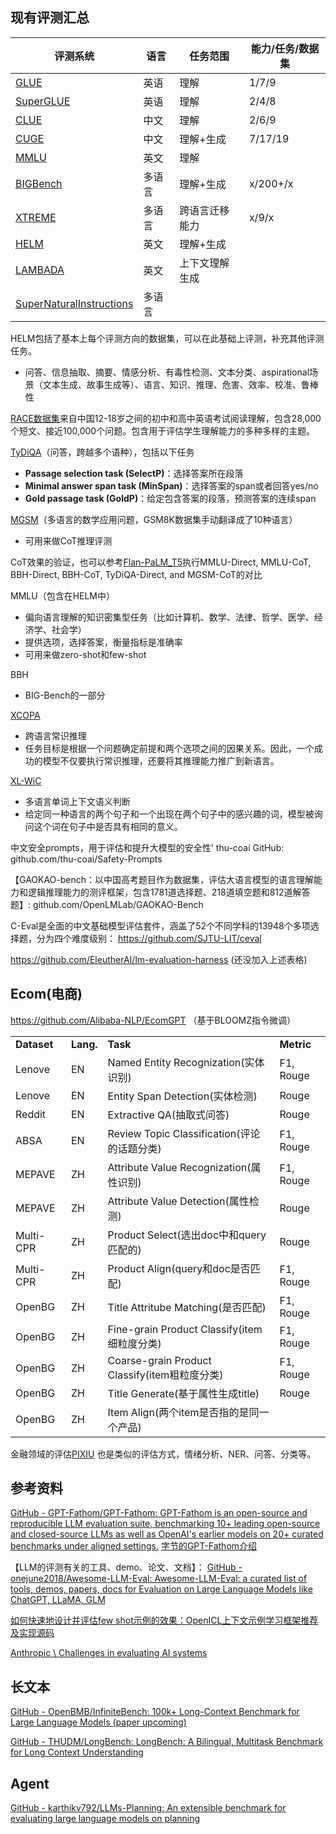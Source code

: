 ## 现有评测汇总
| 评测系统                            | 语言   | 任务范围       | 能力/任务/数据集 |
| ----------------------------------- | ------ | -------------- | ---------------- |
| [GLUE](GLUE/GLUE.md)                | 英语   | 理解           | 1/7/9            |
| [SuperGLUE](SuperGLUE/SuperGLUE.md) | 英语   | 理解           | 2/4/8            |
| [CLUE](CLUE/CLUE.md)                | 中文   | 理解           | 2/6/9            |
| [CUGE](CUGE/CUGE.md)                | 中文   | 理解+生成      | 7/17/19          |
| [MMLU](MMLU/MMLU.md)                | 英文   | 理解           |                  |
| [BIGBench](BigBench/BIGBench.md)    | 多语言 | 理解+生成      | x/200+/x         |
| [XTREME](XTREME/XTREME.md)          | 多语言 | 跨语言迁移能力 | x/9/x            |
| [HELM](HELM/HELM.md)                | 英文   | 理解+生成      |                  |
| [LAMBADA](LAMBADA/LAMBADA.md)       | 英文   | 上下文理解生成 |                  |
| [SuperNaturalInstructions](NaturalInstructions/SuperNaturalInstructions.md)                                    |   多语言     |                |                  |

HELM包括了基本上每个评测方向的数据集，可以在此基础上评测，补充其他评测任务。
- 问答、信息抽取、摘要、情感分析、有毒性检测、文本分类、aspirational场景（文本生成、故事生成等）、语言、知识、推理、危害、效率、校准、鲁棒性

[RACE数据集](https://www.cs.cmu.edu/~glai1/data/race/)来自中国12-18岁之间的初中和高中英语考试阅读理解，包含28,000个短文、接近100,000个问题。包含用于评估学生理解能力的多种多样的主题。

[TyDiQA](https://github.com/google-research-datasets/tydiqa)（问答，跨越多个语种），包括以下任务
- **Passage selection task (SelectP)**：选择答案所在段落
- **Minimal answer span task (MinSpan)**：选择答案的span或者回答yes/no
- **Gold passage task (GoldP)**：给定包含答案的段落，预测答案的连续span

[MGSM](https://github.com/google-research/url-nlp)（多语言的数学应用问题，GSM8K数据集手动翻译成了10种语言）
- 可用来做CoT推理评测

CoT效果的验证，也可以参考[Flan-PaLM_T5](../Alignment/Flan-PaLM_T5/Flan-PaLM_T5.md)执行MMLU-Direct, MMLU-CoT, BBH-Direct, BBH-CoT, TyDiQA-Direct, and MGSM-CoT的对比

MMLU（包含在HELM中）
- 偏向语言理解的知识密集型任务（比如计算机、数学、法律、哲学、医学、经济学、社会学）
- 提供选项，选择答案，衡量指标是准确率
- 可用来做zero-shot和few-shot

BBH
- BIG-Bench的一部分

[XCOPA](https://github.com/cambridgeltl/xcopa)
- 跨语言常识推理
- 任务目标是根据一个问题确定前提和两个选项之间的因果关系。因此，一个成功的模型不仅要执行常识推理，还要将其推理能力推广到新语言。

[XL-WiC](https://pilehvar.github.io/xlwic/)
- 多语言单词上下文语义判断
- 给定同一种语言的两个句子和一个出现在两个句子中的感兴趣的词，模型被询问这个词在句子中是否具有相同的意义。

中文安全prompts，用于评估和提升大模型的安全性' thu-coai GitHub: github.com/thu-coai/Safety-Prompts

【GAOKAO-bench：以中国高考题目作为数据集，评估大语言模型的语言理解能力和逻辑推理能力的测评框架，包含1781道选择题、218道填空题和812道解答题】: github.com/OpenLMLab/GAOKAO-Bench

C-Eval是全面的中文基础模型评估套件，涵盖了52个不同学科的13948个多项选择题，分为四个难度级别： https://github.com/SJTU-LIT/ceval


https://github.com/EleutherAI/lm-evaluation-harness (还没加入上述表格)

## Ecom(电商)

https://github.com/Alibaba-NLP/EcomGPT （基于BLOOMZ指令微调）

|   |   |   |   |
|---|---|---|---|
|**Dataset**|**Lang.**|**Task**|**Metric**|
|Lenove|EN|Named Entity Recognization(实体识别)|F1, Rouge|
|Lenove|EN|Entity Span Detection(实体检测)|Rouge|
|Reddit|EN|Extractive QA(抽取式问答)|Rouge|
|ABSA|EN|Review Topic Classification(评论的话题分类)|F1, Rouge|
|MEPAVE|ZH|Attribute Value Recognization(属性识别)|F1, Rouge|
|MEPAVE|ZH|Attribute Value Detection(属性检测)|Rouge|
|Multi-CPR|ZH|Product Select(选出doc中和query匹配的)|Rouge|
|Multi-CPR|ZH|Product Align(query和doc是否匹配)|F1, Rouge|
|OpenBG|ZH|Title Attritube Matching(是否匹配)|F1, Rouge|
|OpenBG|ZH|Fine-grain Product Classify(item细粒度分类)|F1, Rouge|
|OpenBG|ZH|Coarse-grain Product Classify(item粗粒度分类)|F1, Rouge|
|OpenBG|ZH|Title Generate(基于属性生成title)|Rouge|
|OpenBG|ZH|Item Align(两个item是否指的是同一个产品)||

金融领域的评估[PIXIU](https://github.com/chancefocus/PIXIU) 也是类似的评估方式，情绪分析、NER、问答、分类等。

## 参考资料

[GitHub - GPT-Fathom/GPT-Fathom: GPT-Fathom is an open-source and reproducible LLM evaluation suite, benchmarking 10+ leading open-source and closed-source LLMs as well as OpenAI's earlier models on 20+ curated benchmarks under aligned settings.](https://github.com/GPT-Fathom/GPT-Fathom)
[字节的GPT-Fathom介绍](https://mp.weixin.qq.com/s/-AWkDzAzoyQNmgYXuC6B4w)


【LLM的评测有关的工具、demo、论文、文档】： [GitHub - onejune2018/Awesome-LLM-Eval: Awesome-LLM-Eval: a curated list of tools, demos, papers, docs for Evaluation on Large Language Models like ChatGPT, LLaMA, GLM](https://github.com/onejune2018/Awesome-LLM-Eval)

[如何快速地设计并评估few shot示例的效果：OpenICL上下文示例学习框架推荐及实现源码](https://mp.weixin.qq.com/s/D2Fbhs13IhpsLyCJoWSwGA)

[Anthropic \\ Challenges in evaluating AI systems](https://www.anthropic.com/index/evaluating-ai-systems)

## 长文本

[GitHub - OpenBMB/InfiniteBench: 100k+ Long-Context Benchmark for Large Language Models (paper upcoming)](https://github.com/OpenBMB/InfiniteBench)

[GitHub - THUDM/LongBench: LongBench: A Bilingual, Multitask Benchmark for Long Context Understanding](https://github.com/THUDM/LongBench)

## Agent

[GitHub - karthikv792/LLMs-Planning: An extensible benchmark for evaluating large language models on planning](https://github.com/karthikv792/LLMs-Planning)



